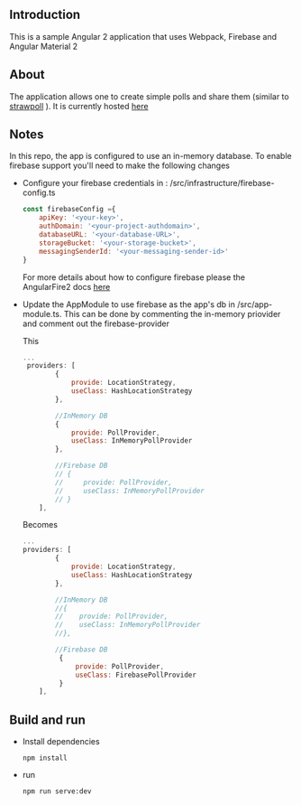 ## Introduction 

This is a sample Angular 2 application that uses Webpack, Firebase and Angular Material 2

## About

The application allows one to create simple polls and share them (similar to [strawpoll](http://www.strawpoll.me/) ).
It is currently hosted [here](https://magic-poll.firebaseapp.com/#/) 

## Notes


In this repo, the app is configured to use an in-memory database.  To enable firebase support  you'll need to make the following changes

* Configure your firebase credentials in : /src/infrastructure/firebase-config.ts
    ```js
   const firebaseConfig ={
        apiKey: '<your-key>',
        authDomain: '<your-project-authdomain>',
        databaseURL: '<your-database-URL>',
        storageBucket: '<your-storage-bucket>',
        messagingSenderId: '<your-messaging-sender-id>'
    }
    ```

    For more details about how to configure firebase please  the AngularFire2 docs [here](https://github.com/angular/angularfire2)

* Update the AppModule to use firebase as the app's db  in  /src/app-module.ts. 
  This can be done by commenting the in-memory priovider and comment out the firebase-provider
  
  This

    ```js
    ...
     providers: [
            {
                provide: LocationStrategy,
                useClass: HashLocationStrategy
            },

            //InMemory DB
            {
                provide: PollProvider,
                useClass: InMemoryPollProvider
            },

            //Firebase DB
            // {
            //     provide: PollProvider,
            //     useClass: InMemoryPollProvider
            // }
        ],        

    ```

    Becomes 

    ```js
    ...    
    providers: [
            {
                provide: LocationStrategy,
                useClass: HashLocationStrategy
            },

            //InMemory DB
            //{
            //    provide: PollProvider,
            //    useClass: InMemoryPollProvider
            //},

            //Firebase DB
             {
                 provide: PollProvider,
                 useClass: FirebasePollProvider
             }
        ],
    ```



## Build and run

* Install dependencies
    ```
    npm install
    ```
* run 
    ```
    npm run serve:dev
    ```